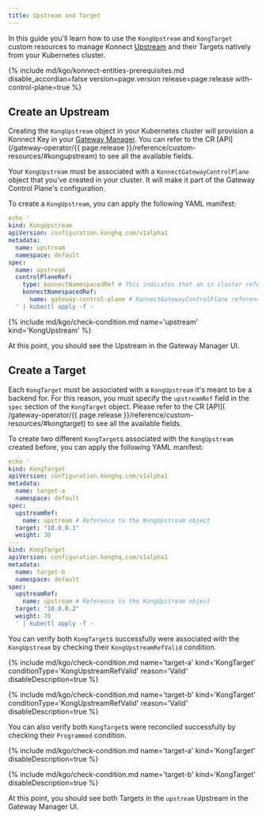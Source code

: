 ```yaml
---
title: Upstream and Target 
---
```


In this guide you'll learn how to use the `KongUpstream` and `KongTarget` custom resources to
manage Konnect [Upstream](/konnect/gateway-manager/configuration/#upstreams)
and their Targets natively from your Kubernetes cluster.

{% include md/kgo/konnect-entities-prerequisites.md disable_accordian=false version=page.version release=page.release
with-control-plane=true %}

## Create an Upstream

Creating the `KongUpstream` object in your Kubernetes cluster will provision a Konnect Key in
your [Gateway Manager](/konnect/gateway-manager).
You can refer to the CR [API](/gateway-operator/{{ page.release }}/reference/custom-resources/#kongupstream)
to see all the available fields.

Your `KongUpstream` must be associated with a `KonnectGatewayControlPlane` object that you've created in your cluster.
It will make it part of the Gateway Control Plane's configuration.

To create a `KongUpstream`, you can apply the following YAML manifest:

```yaml
echo '
kind: KongUpstream
apiVersion: configuration.konghq.com/v1alpha1
metadata:
  name: upstream
  namespace: default
spec:
  name: upstream
  controlPlaneRef:
    type: konnectNamespacedRef # This indicates that an in cluster reference is used
    konnectNamespacedRef:
      name: gateway-control-plane # KonnectGatewayControlPlane reference
  ' | kubectl apply -f -
```

{% include md/kgo/check-condition.md name='upstream' kind='KongUpstream' %}

At this point, you should see the Upstream in the Gateway Manager UI.

## Create a Target

Each `KongTarget` must be associated with a `KongUpstream` it's meant to be a backend for. For this reason, you must
specify the `upstreamRef` field in the `spec` section of the `KongTarget` object. Please refer to the CR [API](
/gateway-operator/{{ page.release }}/reference/custom-resources/#kongtarget)
to see all the available fields.

To create two different `KongTarget`s associated with the `KongUpstream` created before, you can apply the following
YAML manifest:

```yaml
echo '
kind: KongTarget
apiVersion: configuration.konghq.com/v1alpha1
metadata:
  name: target-a
  namespace: default
spec:
  upstreamRef:
    name: upstream # Reference to the KongUpstream object
  target: "10.0.0.1"
  weight: 30
---
kind: KongTarget
apiVersion: configuration.konghq.com/v1alpha1
metadata:
  name: target-b
  namespace: default
spec:
  upstreamRef:
    name: upstream # Reference to the KongUpstream object
  target: "10.0.0.2"
  weight: 70
  ' | kubectl apply -f - 
```

You can verify both `KongTarget`s successfully were associated with the `KongUpstream` by checking their
`KongUpstreamRefValid` condition.

{% include md/kgo/check-condition.md name='target-a' kind='KongTarget' conditionType='KongUpstreamRefValid' reason='Valid' disableDescription=true %}

{% include md/kgo/check-condition.md name='target-b' kind='KongTarget' conditionType='KongUpstreamRefValid' reason='Valid' disableDescription=true %}

You can also verify both `KongTarget`s were reconciled successfully by checking their `Programmed` condition.

{% include md/kgo/check-condition.md name='target-a' kind='KongTarget' disableDescription=true %}

{% include md/kgo/check-condition.md name='target-b' kind='KongTarget' disableDescription=true %}

At this point, you should see both Targets in the `upstream` Upstream in the Gateway Manager UI.
